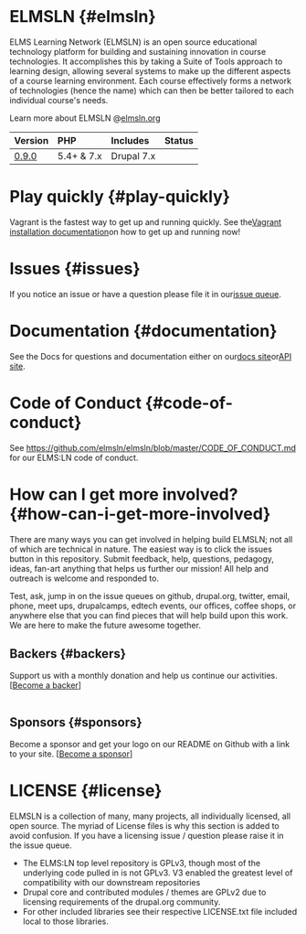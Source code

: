 <p draggable="false"><img src="https://raw.githubusercontent.com/elmsln/elmsln/master/docs/assets/snowflake-with-text.png" alt="" title="ELMSLN"></p>
<h1 id="elmsln-elmsln-" draggable="false">ELMSLN {#elmsln}</h1>
<p draggable="false">ELMS Learning Network (ELMSLN) is an open source educational technology platform for building and sustaining innovation in course technologies. It accomplishes this by taking a Suite of Tools approach to learning design, allowing several systems to make up the different aspects of a course learning environment. Each course effectively forms a network of technologies (hence the name) which can then be better tailored to each individual course's needs.</p>
<p draggable="false">Learn more about ELMSLN @<a href="https://www.elmsln.org/">elmsln.org</a></p>
<table draggable="false">
<thead>
<tr>
<th style="text-align:left">Version</th>
<th style="text-align:left">PHP</th>
<th style="text-align:left">Includes</th>
<th style="text-align:left">Status</th>
</tr>
</thead>
<tbody>
<tr>
<td style="text-align:left"><a href="https://github.com/elmsln/elmsln/archive/0.9.0.zip">0.9.0</a></td>
<td style="text-align:left">5.4+ &amp; 7.x</td>
<td style="text-align:left">Drupal 7.x</td>
<td style="text-align:left"><a href="https://travis-ci.org/elmsln/elmsln"><img src="https://travis-ci.org/elmsln/elmsln.svg?branch=master" alt="" title="Build Status"></a><a href="https://elmsln.readthedocs.io/en/latest/#backers"><img src="https://opencollective.com/elmsln/backers/badge.svg" alt="" title="OpenCollective"></a><a href="https://elmsln.readthedocs.io/en/latest/#sponsors"><img src="https://opencollective.com/elmsln/sponsors/badge.svg" alt="" title="OpenCollective"></a></td>
</tr>
</tbody>
</table>
<h1 id="play-quickly-play-quickly-" draggable="false">Play quickly {#play-quickly}</h1>
<p draggable="false">Vagrant is the fastest way to get up and running quickly. See the<a href="https://elmsln.readthedocs.io/en/latest/development/Vagrant-Step-by-Step-setup/">Vagrant installation documentation</a>on how to get up and running now!</p>
<h1 id="issues-issues-" draggable="false">Issues {#issues}</h1>
<p draggable="false">If you notice an issue or have a question please file it in our<a href="https://github.com/elmsln/elmsln/issues">issue queue</a>.</p>
<h1 id="documentation-documentation-" draggable="false">Documentation {#documentation}</h1>
<p draggable="false">See the Docs for questions and documentation either on our<a href="https://elmsln.readthedocs.io/en/latest/">docs site</a>or<a href="http://api.elmsln.org/">API site</a>.</p>
<h1 id="code-of-conduct-code-of-conduct-" draggable="false">Code of Conduct {#code-of-conduct}</h1>
<p draggable="false">See <a href="https://github.com/elmsln/elmsln/blob/master/CODE_OF_CONDUCT.md">https://github.com/elmsln/elmsln/blob/master/CODE_OF_CONDUCT.md</a> for our ELMS:LN code of conduct.</p>
<h1 id="how-can-i-get-more-involved-how-can-i-get-more-involved-" draggable="false">How can I get more involved? {#how-can-i-get-more-involved}</h1>
<p draggable="false">There are many ways you can get involved in helping build ELMSLN; not all of which are technical in nature. The easiest way is to click the issues button in this repository. Submit feedback, help, questions, pedagogy, ideas, fan-art anything that helps us further our mission! All help and outreach is welcome and responded to.</p>
<p draggable="false">Test, ask, jump in on the issue queues on github, drupal.org, twitter, email, phone, meet ups, drupalcamps, edtech events, our offices, coffee shops, or anywhere else that you can find pieces that will help build upon this work. We are here to make the future awesome together.</p>
<h2 id="backers-backers-" draggable="false">Backers {#backers}</h2>
<p draggable="false">Support us with a monthly donation and help us continue our activities. [<a href="https://opencollective.com/elmsln#backer">Become a backer</a>]</p>
<p draggable="false"><a href="https://opencollective.com/elmsln/backer/0/website"><img src="https://opencollective.com/elmsln/backer/0/avatar.svg" alt=""></a><a href="https://opencollective.com/elmsln/backer/1/website"><img src="https://opencollective.com/elmsln/backer/1/avatar.svg" alt=""></a><a href="https://opencollective.com/elmsln/backer/2/website"><img src="https://opencollective.com/elmsln/backer/2/avatar.svg" alt=""></a><a href="https://opencollective.com/elmsln/backer/3/website"><img src="https://opencollective.com/elmsln/backer/3/avatar.svg" alt=""></a><a href="https://opencollective.com/elmsln/backer/4/website"><img src="https://opencollective.com/elmsln/backer/4/avatar.svg" alt=""></a><a href="https://opencollective.com/elmsln/backer/5/website"><img src="https://opencollective.com/elmsln/backer/5/avatar.svg" alt=""></a><a href="https://opencollective.com/elmsln/backer/6/website"><img src="https://opencollective.com/elmsln/backer/6/avatar.svg" alt=""></a><a href="https://opencollective.com/elmsln/backer/7/website"><img src="https://opencollective.com/elmsln/backer/7/avatar.svg" alt=""></a><a href="https://opencollective.com/elmsln/backer/8/website"><img src="https://opencollective.com/elmsln/backer/8/avatar.svg" alt=""></a><a href="https://opencollective.com/elmsln/backer/9/website"><img src="https://opencollective.com/elmsln/backer/9/avatar.svg" alt=""></a><a href="https://opencollective.com/elmsln/backer/10/website"><img src="https://opencollective.com/elmsln/backer/10/avatar.svg" alt=""></a><a href="https://opencollective.com/elmsln/backer/11/website"><img src="https://opencollective.com/elmsln/backer/11/avatar.svg" alt=""></a><a href="https://opencollective.com/elmsln/backer/12/website"><img src="https://opencollective.com/elmsln/backer/12/avatar.svg" alt=""></a><a href="https://opencollective.com/elmsln/backer/13/website"><img src="https://opencollective.com/elmsln/backer/13/avatar.svg" alt=""></a><a href="https://opencollective.com/elmsln/backer/14/website"><img src="https://opencollective.com/elmsln/backer/14/avatar.svg" alt=""></a><a href="https://opencollective.com/elmsln/backer/15/website"><img src="https://opencollective.com/elmsln/backer/15/avatar.svg" alt=""></a><a href="https://opencollective.com/elmsln/backer/16/website"><img src="https://opencollective.com/elmsln/backer/16/avatar.svg" alt=""></a></p>
<h2 id="sponsors-sponsors-" draggable="false">Sponsors {#sponsors}</h2>
<p draggable="false">Become a sponsor and get your logo on our README on Github with a link to your site. [<a href="https://opencollective.com/elmsln#sponsor">Become a sponsor</a>]</p>
<h1 id="license-license-" draggable="false">LICENSE {#license}</h1>
<p draggable="false">ELMSLN is a collection of many, many projects, all individually licensed, all open source. The myriad of License files is why this section is added to avoid confusion. If you have a licensing issue / question please raise it in the issue queue.</p>
<ul draggable="false">
<li>The ELMS:LN top level repository is GPLv3, though most of the underlying code pulled in is not GPLv3. V3 enabled the greatest level of compatibility with our downstream repositories</li>
<li>Drupal core and contributed modules / themes are GPLv2 due to licensing requirements of the drupal.org community.</li>
<li>For other included libraries see their respective LICENSE.txt file included local to those libraries.</li>
</ul>
